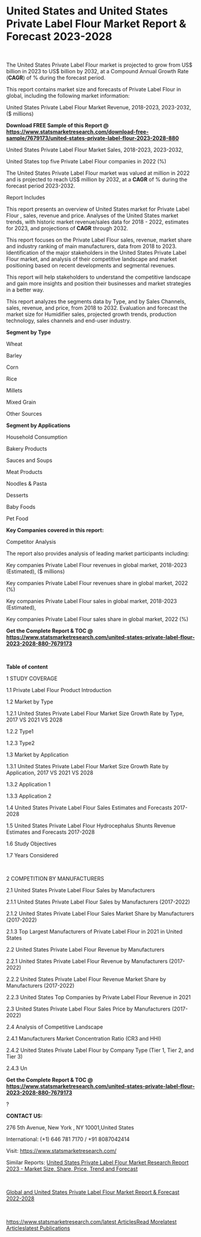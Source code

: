 <h1>United States and United States Private Label Flour Market Report & Forecast 2023-2028</h1><br/><p>The United States Private Label Flour market is projected to grow from US$ billion in 2023 to US$ billion by 2032, at a Compound Annual Growth Rate (<strong>CAGR</strong>) of % during the forecast period.</p>
 
 
 
 <p>This report contains market size and forecasts of Private Label Flour in global, including the following market information:</p>
 
 
 
 <p>United States Private Label Flour Market Revenue, 2018-2023, 2023-2032, ($ millions)</p>
 
 
 
 <p><strong>Download FREE Sample of this Report @ <a href="https://www.statsmarketresearch.com/download-free-sample/7679173/united-states-private-label-flour-2023-2028-880">https://www.statsmarketresearch.com/download-free-sample/7679173/united-states-private-label-flour-2023-2028-880</a></strong></p>
 
 
 
 <p>United States Private Label Flour Market Sales, 2018-2023, 2023-2032,</p>
 
 
 
 <p>United States top five Private Label Flour companies in 2022 (%)</p>
 
 
 
 <p>The United States Private Label Flour market was valued at million in 2022 and is projected to reach US$ million by 2032, at a <strong>CAGR</strong> of % during the forecast period 2023-2032.</p>
 
 
 
 <p>Report Includes</p>
 
 
 
 <p>This report presents an overview of United States market for Private Label Flour , sales, revenue and price. Analyses of the United States market trends, with historic market revenue/sales data for 2018 - 2022, estimates for 2023, and projections of <strong>CAGR</strong> through 2032.</p>
 
 
 
 <p>This report focuses on the Private Label Flour sales, revenue, market share and industry ranking of main manufacturers, data from 2018 to 2023. Identification of the major stakeholders in the United States Private Label Flour market, and analysis of their competitive landscape and market positioning based on recent developments and segmental revenues.</p>
 
 
 
 <p>This report will help stakeholders to understand the competitive landscape and gain more insights and position their businesses and market strategies in a better way.</p>
 
 
 
 <p>This report analyzes the segments data by Type, and by Sales Channels, sales, revenue, and price, from 2018 to 2032. Evaluation and forecast the market size for Humidifier sales, projected growth trends, production technology, sales channels and end-user industry.</p>
 
 
 
 <p><strong>Segment by Type</strong></p>
 
 
 
 <p>Wheat</p>
 
 
 
 <p>Barley</p>
 
 
 
 <p>Corn</p>
 
 
 
 <p>Rice</p>
 
 
 
 <p>Millets</p>
 
 
 
 <p>Mixed Grain</p>
 
 
 
 <p>Other Sources</p>
 
 
 
 <p><strong>Segment <strong><strong>by Applications</strong></strong></strong></p>
 
 
 
 <p>Household Consumption</p>
 
 
 
 <p>Bakery Products</p>
 
 
 
 <p>Sauces and Soups</p>
 
 
 
 <p>Meat Products</p>
 
 
 
 <p>Noodles & Pasta</p>
 
 
 
 <p>Desserts</p>
 
 
 
 <p>Baby Foods</p>
 
 
 
 <p>Pet Food</p>
 
 
 
 <p><strong>Key Companies covered in this report:</strong></p>
 
 
 
 <p>Competitor Analysis</p>
 
 
 
 <p>The report also provides analysis of leading market participants including:</p>
 
 
 
 <p>Key companies Private Label Flour revenues in global market, 2018-2023 (Estimated), ($ millions)</p>
 
 
 
 <p>Key companies Private Label Flour revenues share in global market, 2022 (%)</p>
 
 
 
 <p>Key companies Private Label Flour sales in global market, 2018-2023 (Estimated),</p>
 
 
 
 <p>Key companies Private Label Flour sales share in global market, 2022 (%)</p>
 
 
 
 <div><b>Get the Complete Report & TOC @ <a href="https://www.statsmarketresearch.com/united-states-private-label-flour-2023-2028-880-7679173">https://www.statsmarketresearch.com/united-states-private-label-flour-2023-2028-880-7679173</a></b></div>
 
 
 
 <p><br />
 
 <b>Table of content</b></p>
 
 
 
 <p>1 STUDY COVERAGE<br />
 
 1.1 Private Label Flour Product Introduction<br />
 
 1.2 Market by Type<br />
 
 1.2.1 United States Private Label Flour Market Size Growth Rate by Type, 2017 VS 2021 VS 2028<br />
 
 1.2.2 Type1<br />
 
 1.2.3 Type2<br />
 
 1.3 Market by Application<br />
 
 1.3.1 United States Private Label Flour Market Size Growth Rate by Application, 2017 VS 2021 VS 2028<br />
 
 1.3.2 Application 1<br />
 
 1.3.3 Application 2<br />
 
 1.4 United States Private Label Flour Sales Estimates and Forecasts 2017-2028<br />
 
 1.5 United States Private Label Flour Hydrocephalus Shunts Revenue Estimates and Forecasts 2017-2028<br />
 
 1.6 Study Objectives<br />
 
 1.7 Years Considered<br />
 
 <br />
 
 2 COMPETITION BY MANUFACTURERS<br />
 
 2.1 United States Private Label Flour Sales by Manufacturers<br />
 
 2.1.1 United States Private Label Flour Sales by Manufacturers (2017-2022)<br />
 
 2.1.2 United States Private Label Flour Sales Market Share by Manufacturers (2017-2022)<br />
 
 2.1.3 Top Largest Manufacturers of Private Label Flour in 2021 in United States<br />
 
 2.2 United States Private Label Flour Revenue by Manufacturers<br />
 
 2.2.1 United States Private Label Flour Revenue by Manufacturers (2017-2022)<br />
 
 2.2.2 United States Private Label Flour Revenue Market Share by Manufacturers (2017-2022)<br />
 
 2.2.3 United States Top Companies by Private Label Flour Revenue in 2021<br />
 
 2.3 United States Private Label Flour Sales Price by Manufacturers (2017-2022)<br />
 
 2.4 Analysis of Competitive Landscape<br />
 
 2.4.1 Manufacturers Market Concentration Ratio (CR3 and HHI)<br />
 
 2.4.2 United States Private Label Flour by Company Type (Tier 1, Tier 2, and Tier 3)<br />
 
 2.4.3 Un</p>
 
 
 
 <div><b>Get the Complete Report & TOC @ <a href="https://www.statsmarketresearch.com/united-states-private-label-flour-2023-2028-880-7679173">https://www.statsmarketresearch.com/united-states-private-label-flour-2023-2028-880-7679173</a></b></div>
 
 
 
 <p>? </p>
 
 
 
 <p><b>CONTACT US:</b><br />
 
 276 5th Avenue, New York , NY 10001,United States<br />
 
 International: (+1) 646 781 7170 / +91 8087042414<br />
 
 Visit: <a href="https://www.statsmarketresearch.com/">https://www.statsmarketresearch.com/</a><br />
 
 Similar Reports: <a href="https://www.statsmarketresearch.com/united-states-private-label-flour-2023-2028-880-7679173">United States Private Label Flour Market Research Report 2023 - Market Size, Share, Price, Trend and Forecast</a><br />
 
 <br />
 
 <a href="https://www.statsmarketresearch.com/united-states-private-label-flour-2023-2028-880-7679173">Global and United States Private Label Flour Market Report & Forecast 2022-2028</a><br />
 
 <br />
 
 <a href="https://gyeongbokgung.com">https://www.statsmarketresearch.com/</a><a href="https://hallyeomaritime.com">latest Articles</a><a href="https://jingwansa.com">Read More</a><a href="https://nguoiviet.jp/">latest Articles</a><a href="https://www.intelmarketresearch.com/">latest Publications</a></p>